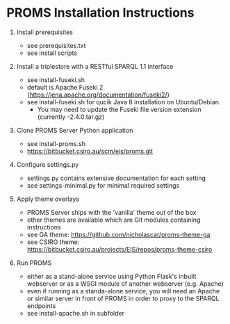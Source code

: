 # PROMS Installation Instructions

1. Install prerequisites
    * see prerequisites.txt
    * see install scripts

2. Install a triplestore with a RESTful SPARQL 1.1 interface
    * see install-fuseki.sh
    * default is Apache Fuseki 2 (https://jena.apache.org/documentation/fuseki2/)
    * see install-fuseki.sh for qucik Java 8 installation on Ubuntu/Debian. 
        * You may need to update the Fuseki file version extension (currently -2.4.0.tar.gz)

3. Clone PROMS Server Python application
    * see install-proms.sh
    * https://bitbucket.csiro.au/scm/eis/proms.git

4. Configure settings.py
    * settings.py contains extensive documentation for each setting
    * see settings-minimal.py for minimal required settings 
    
5. Apply theme overlays
    * PROMS Server ships with the 'vanilla' theme out of the box
    * other themes are available which are Git modules containing instructions
    * see GA theme: https://github.com/nicholascar/proms-theme-ga
    * see CSIRO theme: https://bitbucket.csiro.au/projects/EIS/repos/proms-theme-csiro
    
6. Run PROMS
    * either as a stand-alone service using Python Flask's inbuilt webserver or as a WSGI module of another webserver (e.g. Apache) 
    * even if running as a standa-alone service, you will need an Apache or similar server in front of PROMS in order to proxy to the SPARQL endpoints
    * see install-apache.sh in subfolder
